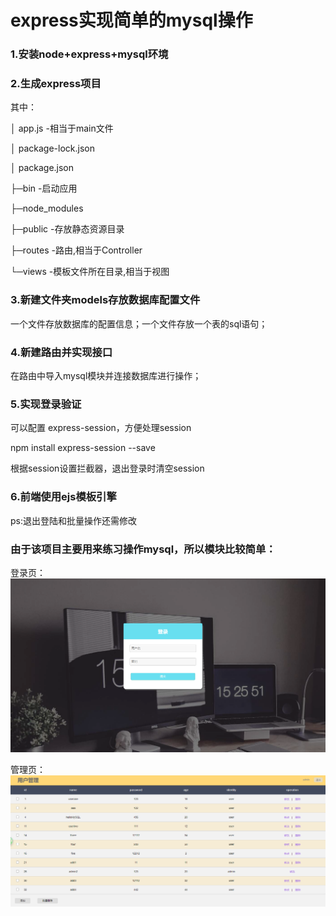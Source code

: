 
express实现简单的mysql操作
====

### 1.安装node+express+mysql环境

### 2.生成express项目
其中：

│  app.js -相当于main文件

│  package-lock.json

│  package.json

├─bin -启动应用

├─node_modules

├─public -存放静态资源目录

├─routes -路由,相当于Controller


└─views -模板文件所在目录,相当于视图

### 3.新建文件夹models存放数据库配置文件
一个文件存放数据库的配置信息；一个文件存放一个表的sql语句；

### 4.新建路由并实现接口
在路由中导入mysql模块并连接数据库进行操作；

### 5.实现登录验证
可以配置 express-session，方便处理session

npm install express-session --save

根据session设置拦截器，退出登录时清空session

### 6.前端使用ejs模板引擎
ps:退出登陆和批量操作还需修改

### 由于该项目主要用来练习操作mysql，所以模块比较简单：
登录页：
![image](img/15253160.png)

管理页：
![image](img/15253161.png)
